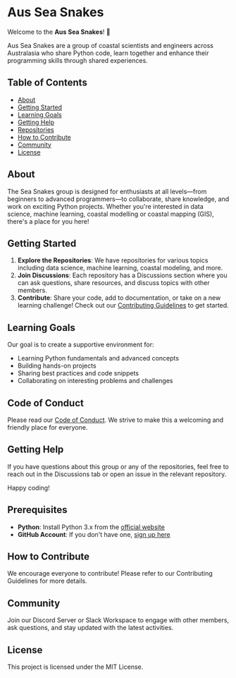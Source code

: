 # Aus Sea Snakes

Welcome to the **Aus Sea Snakes**! 🎉

Aus Sea Snakes are a group of coastal scientists and engineers across Australasia who share Python code, learn together and enhance their programming skills through shared experiences.

## Table of Contents

- [About](#about)
- [Getting Started](#getting-started)
- [Learning Goals](#learning-goals)
- [Getting Help](#getting-help)
- [Repositories](#repositories)
- [How to Contribute](#how-to-contribute)
- [Community](#community)
- [License](#license)

## About

The Sea Snakes group is designed for enthusiasts at all levels—from beginners to advanced programmers—to collaborate, share knowledge, and work on exciting Python projects. Whether you're interested in data science, machine learning, coastal modelling or coastal mapping (GIS), there's a place for you here!

## Getting Started

1. **Explore the Repositories**: We have repositories for various topics including data science, machine learning, coastal modeling, and more.
2. **Join Discussions**: Each repository has a Discussions section where you can ask questions, share resources, and discuss topics with other members.
3. **Contribute**: Share your code, add to documentation, or take on a new learning challenge! Check out our [Contributing Guidelines](CONTRIBUTING.md) to get started.

## Learning Goals

Our goal is to create a supportive environment for:
- Learning Python fundamentals and advanced concepts
- Building hands-on projects
- Sharing best practices and code snippets
- Collaborating on interesting problems and challenges

## Code of Conduct

Please read our [Code of Conduct](CODE_OF_CONDUCT.md). We strive to make this a welcoming and friendly place for everyone.

## Getting Help

If you have questions about this group or any of the repositories, feel free to reach out in the Discussions tab or open an issue in the relevant repository.

Happy coding!


## Prerequisites

- **Python**: Install Python 3.x from the [official website](https://www.python.org/downloads/)
- **GitHub Account**: If you don't have one, [sign up here](https://github.com/join)


## How to Contribute
We encourage everyone to contribute! Please refer to our Contributing Guidelines for more details.

## Community
Join our Discord Server or Slack Workspace to engage with other members, ask questions, and stay updated with the latest activities.

## License
This project is licensed under the MIT License.
